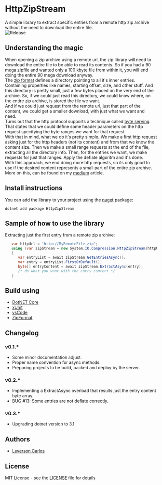 # HttpZipStream 
A simple library to extract specific entries from a remote http zip archive without the need to download the entire file.  
![Release](https://github.com/LeversonCarlos/HttpZipStream/workflows/Release/badge.svg)

## Understanding the magic
When opening a zip archive using a remote url, the zip library will need to download the entire file to be able to read its contents. So if you had a 90 mega zipfile and wanted only a 100 kbyte file from within it, you will end doing the entire 90 mega download anyway.  
The [zip format](https://en.wikipedia.org/wiki/Zip_(file_format)) defines a directory pointing to all it's inner entries. Containing properties like names, starting offset, size, and other stuff. And this directory is pretty small, just a few bytes placed on the very end of the archive. So, if we could just read this directory, we could know where, on the entire zip archive, is stored the file we want.  
And if we could just request from the remote url, just that part of the content, we could get a smaller download, with just what we want and need.  
Turns out that the http protocol supports a technique called [byte serving](https://en.wikipedia.org/wiki/Byte_serving). That states that we could define some header parameters on the http request specifying the byte ranges we want for that request.  
With that in mind, what we do it's pretty simple. We make a first http request asking just for the http headers (not its content) and from that we know the content size. Then we make a small range requests at the end of the file, extracting all the directory info. Then, for the entries we want, we make requests for just that ranges. Apply the deflate algoritm and it's done.  
With this approach, we end doing more http requests, so its only good to use if the desired content represents a small part of the entire zip archive.  
More on this, can be found on my [medium](https://medium.com/@lcjohnny/httpzipstream-extracting-single-entry-from-remote-zip-without-downloading-the-entire-file-7a0f3d24a6fc) article.

## Install instructions
You can add the library to your project using the [nuget](https://www.nuget.org/packages/HttpZipStream) package: 
```
dotnet add package HttpZipStream
```

## Sample of how to use the library
Extracting just the first entry from a remote zip archive: 
```csharp 
   var httpUrl = "http://MyRemoteFile.zip"; 
   using (var zipStream = new System.IO.Compression.HttpZipStream(httpUrl)) 
   { 
      var entryList = await zipStream.GetEntriesAsync(); 
      var entry = entryList.FirstOrDefault(); 
      byte[] entryContent = await zipStream.ExtractAsync(entry);
      /* do what you want with the entry content */
   }
``` 

## Build using
* [DotNET Core](https://dotnet.github.io)
* [xUnit](https://xunit.github.io)
* [vsCode](https://github.com/Microsoft/vscode) 
* [ZipFormat](https://en.wikipedia.org/wiki/Zip_(file_format))

## Changelog
### v0.1.*
- Some minor documentation adjust.  
- Proper name convention for async methods.  
- Preparing projects to be build, packed and deploy by the server.  
### v0.2.*
- Implementing a ExtractAsync overload that results just the entry content byte array.  
- BUG #13: Some entries are not deflate correctly.  
### v0.3.*
- Upgrading dotnet version to 3.1


## Authors
* [Leverson Carlos](https://github.com/LeversonCarlos) 

## License
MIT License - see the [LICENSE](LICENSE) file for details
